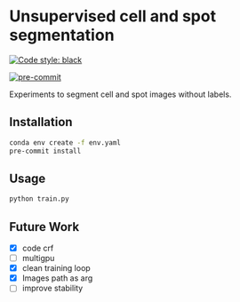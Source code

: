 # Unsupervised cell and spot segmentation

[![Code style: black](https://img.shields.io/badge/code%20style-black-000000.svg)](https://github.com/psf/black)

[![pre-commit](https://img.shields.io/badge/pre--commit-enabled-brightgreen?logo=pre-commit&logoColor=white)](https://github.com/pre-commit/pre-commit)


Experiments to segment cell and spot images without labels.
## Installation

```sh
conda env create -f env.yaml
pre-commit install
```

## Usage

```sh
python train.py
```

## Future Work

- [x] code crf
- [ ] multigpu
- [x] clean training loop
- [x] Images path as arg
- [ ] improve stability
